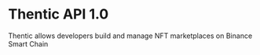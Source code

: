 # Thentic API 1.0
Thentic allows developers build and manage NFT marketplaces on Binance Smart Chain
